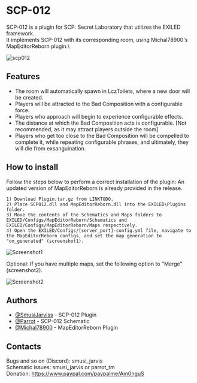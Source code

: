 
# SCP-012

SCP-012 is a plugin for SCP: Secret Laboratory that utilizes the EXILED framework.\
It implements SCP-012 with its corresponding room, using Michal78900's MapEditorReborn plugin.\

![scp012](https://cdn.discordapp.com/attachments/912293094609801257/1132690923428511744/SCP012-5.png)
## Features

- The room will automatically spawn in LczToilets, where a new door will be created.
- Players will be attracted to the Bad Composition with a configurable force.
- Players who approach will begin to experience configurable effects.
- The distance at which the Bad Composition acts is configurable. [Not recommended, as it may attract players outside the room]
- Players who get too close to the Bad Composition will be compelled to complete it, while repeating configurable phrases, and   ultimately, they will die from exsanguination.


## How to install

Follow the steps below to perform a correct installation of the plugin:
An updated version of MapEditorReborn is already provided in the release.

    1) Download Plugin.tar.gz from LINKTODO.
    2) Place SCP012.dll and MapEditorReborn.dll into the EXILED\Plugins folder.
    3) Move the contents of the Schematics and Maps folders to EXILED/Configs/MapEditorReborn/Schematics and EXILED/Configs/MapEditorReborn/Maps respectively.
    4) Open the EXILED/Configs/[server_port]-config.yml file, navigate to the MapEditorReborn configs, and set the map generation to "on_generated" (screenshot1).

![Screenshot1](https://cdn.discordapp.com/attachments/912293094609801257/1132689399004528650/Immagine_2023-07-23_170011.png)

Optional:
If you have multiple maps, set the following option to "Merge" (screenshot2).

![Screenshot2](https://cdn.discordapp.com/attachments/912293094609801257/1132689399272972358/Immagine_2023-07-23_170113.png)

## Authors

- [@SmusiJarviss](https://www.github.com/SmusiJarviss) - SCP-012 Plugin
- [@Parrot](https://www.github.com/PaRRoT-tm) - SCP-012 Schematic
- [@Michal78900](@https://github.com/Michal78900/MapEditorReborn) - MapEditorReborn Plugin


## Contacts

Bugs and so on (Discord): smusi_jarvis\
Schematic issues: smusi_jarvis or parrot_tm\
Donation: https://www.paypal.com/paypalme/Am0nguS
